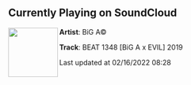 ## Currently Playing on SoundCloud

[<img align="left" width="100" src="https://i1.sndcdn.com/artworks-4Hdl7fWSSXxf0CDK-T4H7Eg-t500x500.jpg">](https://soundcloud.com/adacreator/beat-1348)

**Artist**: BiG A© 

**Track**: BEAT 1348 [BiG A x EVIL] 2019

Last updated at 02/16/2022 08:28
